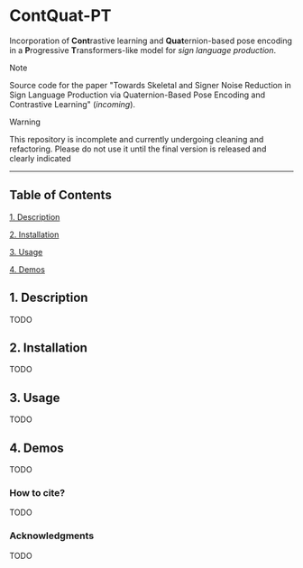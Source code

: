# ContQuat-PT

Incorporation of **Cont**rastive learning and **Quat**ernion-based pose encoding 
in a **P**rogressive **T**ransformers-like model for *sign language production*.

>[!NOTE]
>Source code for the paper "Towards Skeletal and Signer Noise Reduction in Sign Language Production via 
>Quaternion-Based Pose Encoding and Contrastive Learning" (*incoming*).

>[!WARNING]
> This repository is incomplete and currently 
> undergoing cleaning and refactoring.
> Please do not use it until the final version is released 
> and clearly indicated

---

## Table of Contents
[1. Description](#1-description)

[2. Installation](#2-installation)

[3. Usage](#3-usage)

[4. Demos](#4-demos)

## 1. Description

TODO

## 2. Installation

TODO

## 3. Usage

TODO

## 4. Demos

TODO

### How to cite?

TODO

### Acknowledgments

TODO
